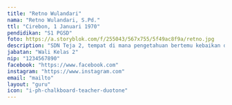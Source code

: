 ```yaml
---
title: "Retno Wulandari"
nama: "Retno Wulandari, S.Pd."
ttl: "Cirebon, 1 Januari 1970"
pendidikan: "S1 PGSD"
foto: https://a.storyblok.com/f/255043/567x755/5f49ac8f9a/retno.jpg
description: "SDN Teja 2, tempat di mana pengetahuan bertemu kebaikan dalam setiap langkah pendidikan."
jabatan: "Wali Kelas 2"
nip: "1234567890"
facebook: "https://www.facebook.com"
instagram: "https://www.instagram.com"
email: "mailto"
layout: "guru"
icon: "i-ph-chalkboard-teacher-duotone"
---
```


